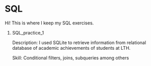 # SQL
Hi! This is where I keep my SQL exercises. 

1. SQL_practice_1
   
   Description:
   I used SQLite to retrieve information from relational database of academic achievements of students at LTH. 
   
   Skill: Conditional filters, joins, subqueries among others

